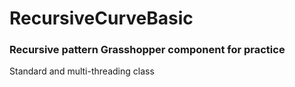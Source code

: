 # RecursiveCurveBasic
### Recursive pattern Grasshopper component for practice  
Standard and multi-threading class

